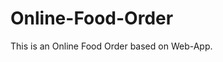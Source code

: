 # Online-Food-Order

This is an Online Food Order based on Web-App.








































































































































